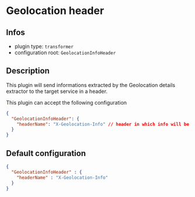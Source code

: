 
# Geolocation header

## Infos

* plugin type: `transformer`
* configuration root: `GeolocationInfoHeader`

## Description

This plugin will send informations extracted by the Geolocation details extractor to the target service in a header.

This plugin can accept the following configuration

```json
{
  "GeolocationInfoHeader": {
    "headerName": "X-Geolocation-Info" // header in which info will be sent
  }
}
```



## Default configuration

```json
{
  "GeolocationInfoHeader" : {
    "headerName" : "X-Geolocation-Info"
  }
}
```





